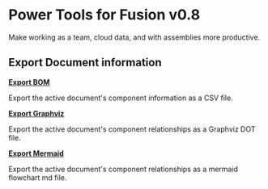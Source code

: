 # Power Tools for Fusion v0.8

Make working as a team, cloud data, and with assemblies more productive.

## Export Document information

**[Export BOM](./docs/Export%20BOM.md)**

Export the active document's component information as a CSV file.

**[Export Graphviz](./docs/Export%20Graphviz.md)**

Export the active document's component relationships as a Graphviz DOT file.

**[Export Mermaid](./docs/Export%20Mermaid.md)**

Export the active document's component relationships as a mermaid flowchart md file.